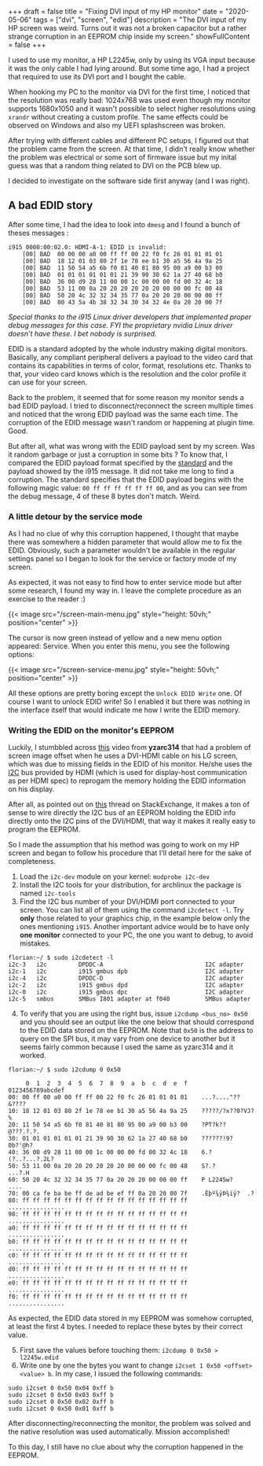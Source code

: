 +++
draft = false
title = "Fixing DVI input of my HP monitor"
date = "2020-05-06"
tags = ["dvi", "screen", "edid"]
description = "The DVI input of my HP screen was weird. Turns out it was not a broken capacitor but a rather strange corruption in an EEPROM chip inside my screen."
showFullContent = false
+++

I used to use my monitor, a HP L2245w, only by using its VGA input because it was the only cable I had lying around. But some time ago, I had a project that required to use its DVI port and I bought the cable.

When hooking my PC to the monitor via DVI for the first time, I noticed that the resolution was really bad: 1024x768 was used even though my monitor supports 1680x1050 and it wasn't possible to select higher resolutions using `xrandr` without creating a custom profile. The same effects could be observed on Windows and also my UEFI splashscreen was broken.

After trying with different cables and different PC setups, I figured out that the problem came from the screen. At that time, I didn't really know whether the problem was electrical or some sort of firmware issue but my inital guess was that a random thing related to DVI on the PCB blew up.

I decided to investigate on the software side first anyway (and I was right).


## A bad EDID story

After some time, I had the idea to look into `dmesg` and I found a bunch of theses messages :
```
i915 0000:00:02.0: HDMI-A-1: EDID is invalid:
	[00] BAD  00 00 00 a0 00 ff ff 00 22 f0 fc 26 01 01 01 01
	[00] BAD  18 12 01 03 80 2f 1e 78 ee b1 30 a5 56 4a 9a 25
	[00] BAD  11 50 54 a5 6b f0 81 40 81 80 95 00 a9 00 b3 00
	[00] BAD  01 01 01 01 01 01 21 39 90 30 62 1a 27 40 68 b0
	[00] BAD  36 00 d9 28 11 00 00 1c 00 00 00 fd 00 32 4c 18
	[00] BAD  53 11 00 0a 20 20 20 20 20 20 00 00 00 fc 00 48
	[00] BAD  50 20 4c 32 32 34 35 77 0a 20 20 20 00 00 00 ff
	[00] BAD  00 43 5a 4b 38 32 34 30 34 32 4e 0a 20 20 00 7f
```
*Special thanks to the i915 Linux driver developers that implemented proper debug messages for this case. FYI the proprietary nvidia Linux driver doesn't have these. I bet nobody is surprised.*

EDID is a standard adopted by the whole industry making digital monitors. Basically, any compliant peripheral delivers a payload to the video card that contains its capabilities in terms of color, format, resolutions etc. Thanks to that, your video card knows which is the resolution and the color profile it can use for your screen.

Back to the problem, it seemed that for some reason my monitor sends a bad EDID payload. I tried to disconnect/reconnect the screen multiple times and noticed that the wrong EDID payload was the same each time. The corruption of the EDID message wasn't random or happening at plugin time. Good.

But after all, what was wrong with the EDID payload sent by my screen. Was it random garbage or just a corruption in some bits ? To know that, I compared the EDID payload format specified by the [standard](http://read.pudn.com/downloads110/ebook/456020/E-EDID%20Standard.pdf) and the payload showed by the i915 message. It did not take me long to find a corruption. The standard specifies that the EDID payload begins with the following magic value: `00 ff ff ff ff ff ff 00`, and as you can see from the debug message, 4 of these 8 bytes don't match. Weird.

### A little detour by the service mode

As I had no clue of why this corruption happened, I thought that maybe there was somewhere a hidden parameter that would allow me to fix the EDID. Obviously, such a parameter wouldn't be available in the regular settings panel so I began to look for the service or factory mode of my screen.

As expected, it was not easy to find how to enter service mode but after some research, I found my way in. I leave the complete procedure as an exercise to the reader :)

{{< image src="/screen-main-menu.jpg" style="height: 50vh;" position="center" >}}

The cursor is now green instead of yellow and a new menu option appeared: Service. When you enter this menu, you see the following options:

{{< image src="/screen-service-menu.jpg" style="height: 50vh;" position="center" >}}

All these options are pretty boring except the `Unlock EDID Write` one. Of course I want to unlock EDID write! So I enabled it but there was nothing in the interface itself that would indicate me how I write the EDID memory.

### Writing the EDID on the monitor's EEPROM

Luckily, I stumbbled across [this](https://www.youtube.com/watch?v=8IMkGdeXcS4) video from **yzarc314** that had a problem of screen image offset when he uses a DVI-HDMI cable on his LG screen, which was due to missing fields in the EDID of his monitor. He/she uses the [I2C](https://fr.wikipedia.org/wiki/I2C) bus provided by HDMI (which is used for display-host communication as per HDMI spec) to reprogam the memory holding the EDID information on his display.

After all, as pointed out on [this](https://electronics.stackexchange.com/questions/123957/hdmi-and-i-2-c) thread on StackExchange, it makes a ton of sense to wire directly the I2C bus of an EEPROM holding the EDID info directly onto the I2C pins of the DVI/HDMI, that way it makes it really easy to program the EEPROM.

So I made the assumption that his method was going to work on my HP screen and began to follow his procedure that I'll detail here for the sake of completeness.

1. Load the `i2c-dev` module on your kernel: `modprobe i2c-dev`
2. Install the I2C tools for your distribution, for archlinux the package is named `i2c-tools`
3. Find the I2C bus number of your DVI/HDMI port connected to your screen. You can list all of them using the command `i2cdetect -l`. Try **only** those related to your graphics chip, in the example below only the ones mentioning `i915`. Another important advice would be to have only **one monitor** connected to your PC, the one you want to debug, to avoid mistakes.

```
florian:~/ $ sudo i2cdetect -l
i2c-3	i2c       	DPDDC-A                         	I2C adapter
i2c-1	i2c       	i915 gmbus dpb                  	I2C adapter
i2c-4	i2c       	DPDDC-D                         	I2C adapter
i2c-2	i2c       	i915 gmbus dpd                  	I2C adapter
i2c-0	i2c       	i915 gmbus dpc                  	I2C adapter
i2c-5	smbus     	SMBus I801 adapter at f040      	SMBus adapter
```
4. To verify that you are using the right bus, issue `i2cdump <bus_no> 0x50` and you should see an output like the one below that should correspond to the EDID data stored on the EEPROM. Note that `0x50` is the address to query on the SPI bus, it may vary from one device to another but it seems fairly common because I used the same as yzarc314 and it worked. 

```
florian:~/ $ sudo i2cdump 0 0x50

     0  1  2  3  4  5  6  7  8  9  a  b  c  d  e  f    0123456789abcdef
00: 00 ff 00 a0 00 ff ff 00 22 f0 fc 26 01 01 01 01    ...?...."??&????
10: 18 12 01 03 80 2f 1e 78 ee b1 30 a5 56 4a 9a 25    ?????/?x??0?VJ?%
20: 11 50 54 a5 6b f0 81 40 81 80 95 00 a9 00 b3 00    ?PT?k??@???.?.?.
30: 01 01 01 01 01 01 21 39 90 30 62 1a 27 40 68 b0    ??????!9?0b?'@h?
40: 36 00 d9 28 11 00 00 1c 00 00 00 fd 00 32 4c 18    6.?(?..?...?.2L?
50: 53 11 00 0a 20 20 20 20 20 20 00 00 00 fc 00 48    S?.?      ...?.H
60: 50 20 4c 32 32 34 35 77 0a 20 20 20 00 00 00 ff    P L2245w?   ....
70: 00 ca fe ba be ff de ad be ef ff 0a 20 20 00 7f    .Êþº¾ÿÞ­¾ïÿ?  .?
80: ff ff ff ff ff ff ff ff ff ff ff ff ff ff ff ff    ................
90: ff ff ff ff ff ff ff ff ff ff ff ff ff ff ff ff    ................
a0: ff ff ff ff ff ff ff ff ff ff ff ff ff ff ff ff    ................
b0: ff ff ff ff ff ff ff ff ff ff ff ff ff ff ff ff    ................
c0: ff ff ff ff ff ff ff ff ff ff ff ff ff ff ff ff    ................
d0: ff ff ff ff ff ff ff ff ff ff ff ff ff ff ff ff    ................
e0: ff ff ff ff ff ff ff ff ff ff ff ff ff ff ff ff    ................
f0: ff ff ff ff ff ff ff ff ff ff ff ff ff ff ff ff    ................
```

As expected, the EDID data stored in my EEPROM was somehow corrupted, at least the first 4 bytes. I needed to replace these bytes by their correct value.

5. First save the values before touching them: `i2cdump 0 0x50 > l2245w.edid`
6. Write one by one the bytes you want to change `i2cset 1 0x50 <offset> <value> b`. In my case, I issued the following commands:

```
sudo i2cset 0 0x50 0x04 0xff b
sudo i2cset 0 0x50 0x03 0xff b
sudo i2cset 0 0x50 0x02 0xff b
sudo i2cset 0 0x50 0x01 0xff b
```

After disconnecting/reconnecting the monitor, the problem was solved and the native resolution was used automatically. Mission accomplished!

To this day, I still have no clue about why the corruption happened in the EEPROM.
